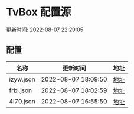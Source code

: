 
# TvBox 配置源

更新时间: 2022-08-07 22:29:05


## 配置

|   名称  | 更新时间  |地址  |
|  ----  | ----  |----  |
|  izyw.json | 2022-08-07 18:09:50 |[地址](https://box.okeybox.top/tv/izyw.json) |
|  frbi.json | 2022-08-07 18:02:59 |[地址](https://box.okeybox.top/tv/frbi.json) |
|  4i70.json | 2022-08-07 16:55:50 |[地址](https://box.okeybox.top/tv/4i70.json) |
  
    